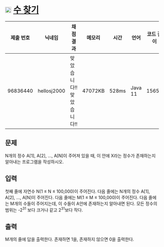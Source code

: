 # <img width="20px"  src="https://d2gd6pc034wcta.cloudfront.net/tier/7.svg" class="solvedac-tier"> [수 찾기](https://www.acmicpc.net/problem/1920) 

| 제출 번호 | 닉네임 | 채점 결과 | 메모리 | 시간 | 언어 | 코드 길이 |
|---|---|---|---|---|---|---|
|96836440| hellosj2000|맞았습니다!! 맞았습니다!!|47072KB|528ms|Java 11|1565B|

## 문제
<p>N개의 정수 A[1], A[2], …, A[N]이 주어져 있을 때, 이 안에 X라는 정수가 존재하는지 알아내는 프로그램을 작성하시오.</p>

## 입력
<p>첫째 줄에 자연수 N(1 ≤ N ≤ 100,000)이 주어진다. 다음 줄에는 N개의 정수 A[1], A[2], …, A[N]이 주어진다. 다음 줄에는 M(1 ≤ M ≤ 100,000)이 주어진다. 다음 줄에는 M개의 수들이 주어지는데, 이 수들이 A안에 존재하는지 알아내면 된다. 모든 정수의 범위는 -2<sup>31</sup> 보다 크거나 같고 2<sup>31</sup>보다 작다.</p>

## 출력
<p>M개의 줄에 답을 출력한다. 존재하면 1을, 존재하지 않으면 0을 출력한다.</p>

